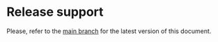# Release support


Please, refer to the [main branch](https://github.com/eProsima/Fast-DDS-Python/blob/master/RELEASE_SUPPORT.md) for the latest version of this document.
